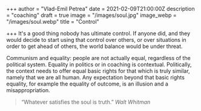 +++
author = "Vlad-Emil Petrea"
date = 2021-02-09T21:00:00Z
description = "coaching"
draft = true
image = "/images/soul.jpg"
image_webp = "/images/soul.webp"
title = "Control"

+++
It's a good thing nobody has ultimate control. If anyone did, and they would decide to start using that control over others, or over situations in order to get ahead of others, the world balance would be under threat.

Communism and equality: people are not actually equal, regardless of the political system. Equality in politics or in coaching is contextual. Politically, the context needs to offer equal basic rights for that which is truly similar, namely that we are all human. Any expectation beyond that basic rights equality, for example the equality of outcome, is an illusion and a misappropriation.  

> “Whatever satisfies the soul is truth.” _Walt Whitman_
